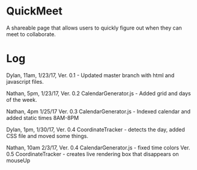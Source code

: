 # QuickMeet
A shareable page that allows users to quickly figure out when they can meet to collaborate.

# Log
Dylan, 11am, 1/23/17, Ver. 0.1 - Updated master branch with html and javascript files.

Nathan, 5pm, 1/23/17, Ver. 0.2 CalendarGenerator.js - Added grid and days of the week.

Nathan, 4pm 1/25/17 Ver. 0.3 CalendarGenerator.js - Indexed calendar and added static times 8AM-8PM

Dylan, 1pm, 1/30/17, Ver. 0.4 CoordinateTracker - detects the day, added CSS file and moved some things.

Nathan, 10am 2/3/17, Ver. 0.4 CalendarGenerator.js - fixed time colors
					 Ver. 0.5 CoordinateTracker - creates live rendering box that disappears on mouseUp

